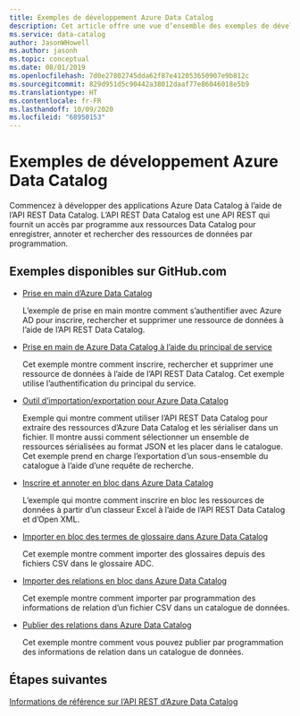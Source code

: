 ```yaml
---
title: Exemples de développement Azure Data Catalog
description: Cet article offre une vue d’ensemble des exemples de développement disponibles pour l’API REST Data Catalog.
ms.service: data-catalog
author: JasonWHowell
ms.author: jasonh
ms.topic: conceptual
ms.date: 08/01/2019
ms.openlocfilehash: 7d0e27802745dda62f87e412053650907e9b812c
ms.sourcegitcommit: 829d951d5c90442a38012daaf77e86046018e5b9
ms.translationtype: HT
ms.contentlocale: fr-FR
ms.lasthandoff: 10/09/2020
ms.locfileid: "68950153"
---
```

# <a name="azure-data-catalog-developer-samples"></a>Exemples de développement Azure Data Catalog

Commencez à développer des applications Azure Data Catalog à l’aide de l’API REST Data Catalog. L’API REST Data Catalog est une API REST qui fournit un accès par programme aux ressources Data Catalog pour enregistrer, annoter et rechercher des ressources de données par programmation.

## <a name="samples-available-on-githubcom"></a>Exemples disponibles sur GitHub.com

* [Prise en main d’Azure Data Catalog](https://github.com/Azure-Samples/data-catalog-dotnet-get-started/)
  
   L’exemple de prise en main montre comment s’authentifier avec Azure AD pour inscrire, rechercher et supprimer une ressource de données à l’aide de l’API REST Data Catalog.
   
* [Prise en main de Azure Data Catalog à l’aide du principal de service](https://github.com/Azure-Samples/data-catalog-dotnet-service-principal-get-started/)

   Cet exemple montre comment inscrire, rechercher et supprimer une ressource de données à l’aide de l’API REST Data Catalog. Cet exemple utilise l’authentification du principal du service.

* [Outil d’importation/exportation pour Azure Data Catalog](https://github.com/Azure-Samples/data-catalog-dotnet-import-export/)

   Exemple qui montre comment utiliser l’API REST Data Catalog pour extraire des ressources d’Azure Data Catalog et les sérialiser dans un fichier. Il montre aussi comment sélectionner un ensemble de ressources sérialisées au format JSON et les placer dans le catalogue. Cet exemple prend en charge l’exportation d’un sous-ensemble du catalogue à l’aide d’une requête de recherche.

* [Inscrire et annoter en bloc dans Azure Data Catalog](https://github.com/Azure-Samples/data-catalog-dotnet-excel-register-data-assets/)
  
   L’exemple qui montre comment inscrire en bloc les ressources de données à partir d’un classeur Excel à l’aide de l’API REST Data Catalog et d’Open XML.
  
* [Importer en bloc des termes de glossaire dans Azure Data Catalog](https://github.com/Azure-Samples/data-catalog-bulk-import-glossary/)

   Cet exemple montre comment importer des glossaires depuis des fichiers CSV dans le glossaire ADC.

* [Importer des relations en bloc dans Azure Data Catalog](https://github.com/Azure-Samples/data-catalog-bulk-import-relationship/)

   Cet exemple montre comment importer par programmation des informations de relation d’un fichier CSV dans un catalogue de données.

* [Publier des relations dans Azure Data Catalog](https://github.com/Azure-Samples/data-catalog-dotnet-publish-relationships/)

   Cet exemple montre comment vous pouvez publier par programmation des informations de relation dans un catalogue de données.
   
## <a name="next-steps"></a>Étapes suivantes
[Informations de référence sur l’API REST d’Azure Data Catalog](/rest/api/datacatalog/)
